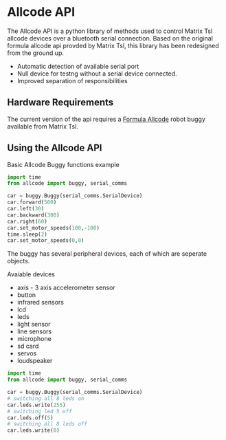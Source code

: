 # Allcode API

The Allcode API is a python library of methods used to control Matrix Tsl allcode devices over a bluetooth serial connection. Based on the original formula allcode api provded by Matrix Tsl, this library has been redesigned from the ground up.

* Automatic detection of available serial port
* Null device for testng without a serial device connected.
* Improved separation of responsibilities

## Hardware Requirements

The current version of the api requires a [Formula Allcode](https://www.matrixtsl.com/allcode/formula/) robot buggy available from Matrix Tsl.

## Using the Allcode API

Basic Allcode Buggy functions example

```Python
import time
from allcode import buggy, serial_comms

car = buggy.Buggy(serial_comms.SerialDevice)
car.forward(500)
car.left(30)
car.backward(300)
car.right(60)
car.set_motor_speeds(100,-100)
time.sleep(2)
car.set_motor_speeds(0,0)
```

The buggy has several peripheral devices, each of which are seperate objects.

Avaiable devices

* axis - 3 axis accelerometer sensor
* button
* infrared sensors
* lcd
* leds
* light sensor
* line sensors
* microphone
* sd card
* servos
* loudspeaker

```Python
import time
from allcode import buggy, serial_comms

car = buggy.Buggy(serial_comms.SerialDevice)
# switching all 8 leds on
car.leds.write(255)
# switching led 5 off
car.leds.off(5)
# switching all 8 leds off
car.leds.write(0)
```
